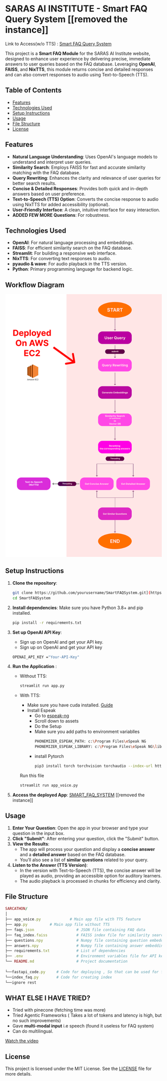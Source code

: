 # SARAS AI INSTITUTE - Smart FAQ Query System  [[removed the instance]]

Link to Access(w/o TTS) : [Smart FAQ Query System](http://ec2-54-159-96-209.compute-1.amazonaws.com:8501)

This project is a **Smart FAQ Module** for the SARAS AI Institute website, designed to enhance user experience by delivering precise, immediate answers to user queries based on the FAQ database. Leveraging **OpenAI**, **FAISS**, and **NixTTS**, this module returns concise and detailed responses and can also convert responses to audio using Text-to-Speech (TTS).

## Table of Contents
- [Features](#features)
- [Technologies Used](#technologies-used)
- [Setup Instructions](#setup-instructions)
- [Usage](#usage)
- [File Structure](#file-structure)
- [License](#license)

## Features
- **Natural Language Understanding**: Uses OpenAI's language models to understand and interpret user queries.
- **Similarity Search**: Employs FAISS for fast and accurate similarity matching with the FAQ database.
- **Query Rewriting**: Enhances the clarity and relevance of user queries for better search results.
- **Concise & Detailed Responses**: Provides both quick and in-depth answers based on user preference.
- **Text-to-Speech (TTS) Option**: Converts the concise response to audio using NixTTS for added accessibility (optional).
- **User-Friendly Interface**: A clean, intuitive interface for easy interaction.
- **ADDED FEW MORE Questions**: For robustness.

## Technologies Used
- **OpenAI**: For natural language processing and embeddings.
- **FAISS**: For efficient similarity search on the FAQ database.
- **Streamlit**: For building a responsive web interface.
- **NixTTS**: For converting text responses to audio.
- **pyaudio & wave**: For audio playback in the TTS version.
- **Python**: Primary programming language for backend logic.

## Workflow Diagram

![Workflow Diagram](workflow_diagram.png)

## Setup Instructions

1. **Clone the repository**:
   ```bash
   git clone https://github.com/yourusername/SmartFAQSystem.git](https://github.com/Pradipta-Sundar-Sahoo/SARCATHON.git)
   cd SmartFAQSystem
   ```
2. **Install dependencies**: Make sure you have Python 3.8+ and pip installed.
    ```bash
   pip install -r requirements.txt
   ```
3. **Set up OpenAI API Key**:
    - Sign up on OpenAI and get your API key.
    - Sign up on OpenAI and get your API key

    ```bash
    OPENAI_API_KEY ="Your-API-Key"
    ```

4. **Run the Application** :
    - Without TTS:
        ```bash
        streamlit run app.py
        ```
    - With TTS:
        - Make sure you have cuda installed. [Guide](https://youtu.be/nATRPPZ5dGE?si=rlO_a1ETe5AyXWQg)
        - Install Espeak 
            - Go to [espeak-ng](https://github.com/espeak-ng/espeak-ng/releases)
            - Scroll down to assets
            - Do the Setup
            - Make sure you add paths to environment variablles
                ```bash
                PHONEMIZER_ESPEAK_PATH: c:\Program Files\eSpeak NG
                PHONEMIZER_ESPEAK_LIBRARY: c:\Program Files\eSpeak NG\libespeak-ng.dll
                ```
            - install Pytorch
                ```bash
                pip3 install torch torchvision torchaudio --index-url https://download.pytorch.org/whl/cu121
                ```
        Run this file

        ```bash
        streamlit run app_voice.py
        ```
5. **Access the deployed App**:
    [SMART_FAQ_SYSTEM](http://ec2-54-159-96-209.compute-1.amazonaws.com:8501)   [[removed the instance]]

## Usage
1. **Enter Your Question**: Open the app in your browser and type your question in the input box.
2. **Click "Submit"**: After entering your question, click the "Submit" button.
3. **View the Results**:
   - The app will process your question and display a **concise answer** and a **detailed answer** based on the FAQ database.
   - You’ll also see a list of **similar questions** related to your query.
4. **Listen to the Answer (TTS Version)**: 
   - In the version with Text-to-Speech (TTS), the concise answer will be played as audio, providing an accessible option for auditory learners.
   - The audio playback is processed in chunks for efficiency and clarity.

## File Structure
```ruby
SARCATHON/
│
├── app_voice.py             # Main app file with TTS feature
├── app.py          # Main app file without TTS
├── faqs.json                   # JSON file containing FAQ data
├── faq_index.faiss             # FAISS index file for similarity search
├── questions.npy               # Numpy file containing question embeddings
├── answers.npy                 # Numpy file containing answer embeddings
├── requirements.txt            # List of dependencies
├── .env                        # Environment variables file for API keys
└── README.md                   # Project documentation

└──fastapi_code.py     # Code for deploying , So that can be used for future advancement. [FAST API]
└──index_faq.py        # Code for creating index
└──ignore rest 
```

## WHAT ELSE I HAVE TRIED?
- Tried with pinecone (fetching time was more)
- Tried Agentic Frameworks ( Takes a lot of tokens and latency is high, but no such improvements)
- Gave **multi-modal input** i.e speech (found it useless for FAQ system)
- Can do multilingual.

[Watch the video](https://drive.google.com/file/d/19Ddw34V02Veqb5rx8bg4jm1ADUXlxQC6/view?usp=drive_link)

## License
This project is licensed under the MIT License. See the [LICENSE](LICENSE) file for more details.


